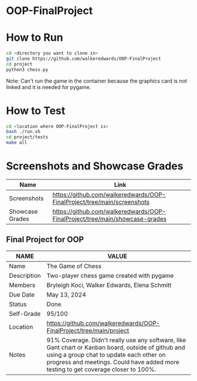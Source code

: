 # OOP-FinalProject

# How to Run
```bash
cd <directory you want to clone in>
git clone https://github.com/walkeredwards/OOP-FinalProject
cd project
python3 chess.py
```
Note: Can't run the game in the container because the graphics card is not linked and it is needed for pygame.

# How to Test
```bash
cd <location where OOP-FinalProject is>
bash ./run.sh
cd project/tests
make all
```

# Screenshots and Showcase Grades
|   **Name**    |   **Link**   |
| ------------- | ------------- |
|  Screenshots     | https://github.com/walkeredwards/OOP-FinalProject/tree/main/screenshots |
|  Showcase Grades  | https://github.com/walkeredwards/OOP-FinalProject/tree/main/showcase-grades |

## Final Project for OOP 
|   **NAME**    |   **VALUE**   |
| ------------- | ------------- |
|     Name      | The Game of Chess |
|  Description  | Two-player chess game created with pygame |
|    Members    | Bryleigh Koci, Walker Edwards, Elena Schmitt |
|   Due Date    |  May 13, 2024 |
|    Status     |     Done      |
|   Self-Grade  |     95/100    |
|   Location    | https://github.com/walkeredwards/OOP-FinalProject/tree/main/project |
|    Notes      | 91% Coverage. Didn't really use any software, like Gant chart or Kanban board, outside of github and using a group chat to update each other on progress and meetings. Could have added more testing to get coverage closer to 100%.  |
